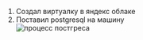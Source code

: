 1) Создал виртуалку в яндекс облаке
2) Поставил postgresql на машину \
![процесс постгреса](https://github.com/Nikita-Kolbin/postgresql/blob/[branch]/image.jpg?raw=true)